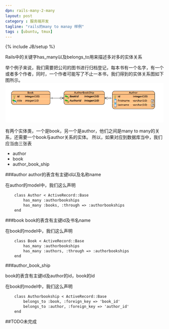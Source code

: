 ```yaml
---
dpn: rails-many-2-many
layout: post
category : 服务端开发
tagline: "rails的many to manay 样例"
tags : [ubuntu, tmux]
---
```

{% include JB/setup %}

Rails中的关键字has_many以及belongs_to用来描述多对多的实体关系

举个例子来说，我们需要把公司的图书进行归档登记，每本书有一个名字，有一个或者多个作者，同时，一个作者可能写了不止一本书，我们得到的实体关系图如下图所示。
![关系图](/public/img/relationship.png)

有两个实体类，一个是book，另一个是author，他们之间是many to many的关系，还需要一个book与author关系的实体。
所以，如果对应到数据库当中，我们应当由三张表

* author
* book
* author_book_ship

###author
author的表含有主键id以及名称name

在author的model中，我们这么声明

		class Author < ActiveRecord::Base
		  	has_many :authorbookships
  			has_many :books, :through => :authorbookships
		end

###book
book的表含有主键id及书名name

在book的model中，我们这么声明

		class Book < ActiveRecord::Base
			has_many :authorbookships
			has_many :authors, :through => :authorbookships
		end


###author_book_ship

book的表含有主键id及author的id，book的id

在book的model中，我们这么声明

		class Authorbookship < ActiveRecord::Base
		  	belongs_to :book, :foreign_key => 'book_id'
		  	belongs_to :author, :foreign_key => 'author_id'
		end

##TODO未完成

